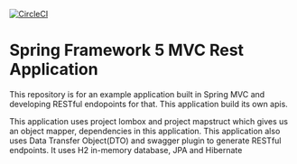 [![CircleCI](https://circleci.com/gh/yerasoni20/restful-web-services-spring-mvc/tree/master.svg?style=svg)](https://circleci.com/gh/yerasoni20/restful-web-services-spring-mvc/tree/master)
# Spring Framework 5 MVC Rest Application

This repository is for an example application built in Spring MVC and developing RESTful endopoints for that. This application build its own apis.

This application uses project lombox and project mapstruct which gives us an object mapper, dependencies in this application. This application also uses Data Transfer Object(DTO) and swagger plugin to generate RESTful endpoints. It uses H2 in-memory database, JPA and Hibernate
